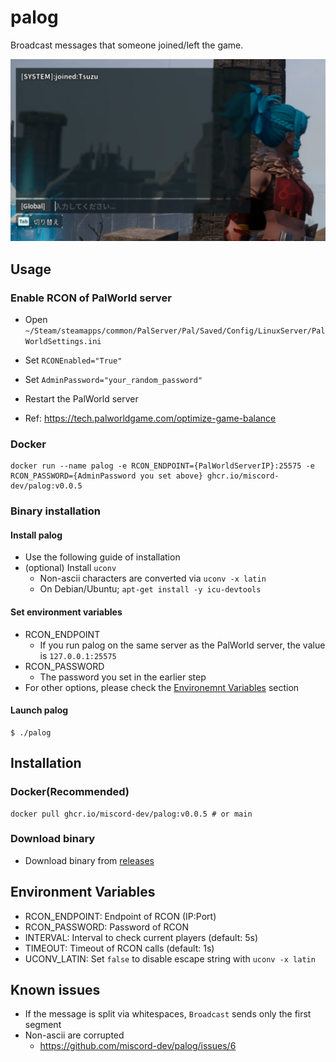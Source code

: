 # palog

Broadcast messages that someone joined/left the game.

![game screen that shows log of joined:Tsuzu](./docs/example.png)

## Usage
### Enable RCON of PalWorld server
* Open `~/Steam/steamapps/common/PalServer/Pal/Saved/Config/LinuxServer/PalWorldSettings.ini`
* Set `RCONEnabled="True"`
* Set `AdminPassword="your_random_password"`
* Restart the PalWorld server

* Ref: https://tech.palworldgame.com/optimize-game-balance

### Docker
```
docker run --name palog -e RCON_ENDPOINT={PalWorldServerIP}:25575 -e RCON_PASSWORD={AdminPassword you set above} ghcr.io/miscord-dev/palog:v0.0.5
```

### Binary installation
#### Install palog
* Use the following guide of installation
* (optional) Install `uconv`
    * Non-ascii characters are converted via `uconv -x latin`
    * On Debian/Ubuntu; `apt-get install -y icu-devtools`

#### Set environment variables
* RCON_ENDPOINT
    * If you run palog on the same server as the PalWorld server, the value is `127.0.0.1:25575`
* RCON_PASSWORD
    * The password you set in the earlier step
* For other options, please check the [Environemnt Variables](#environment-variables) section

#### Launch palog
```
$ ./palog
```

## Installation
### Docker(Recommended)
```
docker pull ghcr.io/miscord-dev/palog:v0.0.5 # or main
```

### Download binary
* Download binary from [releases](https://github.com/miscord-dev/palog/releases/latest)

## Environment Variables
* RCON_ENDPOINT: Endpoint of RCON (IP:Port)
* RCON_PASSWORD: Password of RCON
* INTERVAL: Interval to check current players (default: 5s)
* TIMEOUT: Timeout of RCON calls (default: 1s)
* UCONV_LATIN: Set `false` to disable escape string with `uconv -x latin`

## Known issues
* If the message is split via whitespaces, `Broadcast` sends only the first segment
* Non-ascii are corrupted
    * https://github.com/miscord-dev/palog/issues/6
